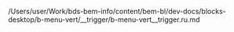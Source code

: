 /Users/user/Work/bds-bem-info/content/bem-bl/dev-docs/blocks-desktop/b-menu-vert/__trigger/b-menu-vert__trigger.ru.md